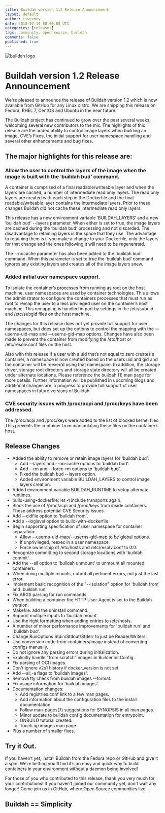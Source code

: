 ```yaml
---
title: Buildah version 1.2 Release Announcement
layout: default
author: tsweeney
date: 2018-07-14 00:00:00 UTC
categories: [releases]
tags: community, open source, buildah
comments: false
published: true
---
```

![buildah logo](https://buildah.io/images/buildah.png)

# Buildah version 1.2 Release Announcement

We're pleased to announce the release of Buildah version 1.2 which is now available from GitHub for any Linux distro.  We are shipping this release on Fedora, RHEL 7, CentOS and Ubuntu in the near future.  

The Buildah project has continued to grow over the past several weeks, welcoming several new contributors to the mix.  The highlights of this release are the added ability to control image layers when building an image, CVE’s Fixes, the initial support for user namespace handling and several other enhancements and bug fixes.

<!--readmore-->

## The major highlights for this release are:

### Allow the user to control the layers of the image when the image is built with the ‘buildah bud’ command.

A container is comprised of a final readable/writeable layer and when the layers are cached, a number of intermediate read only layers.  The read only layers are created with each step in the Dockerfile and the final readable/writeable layer contains the intermediate layers.  Prior to these changes Buildah did not cache these intermediate read only layers.

This release has a new environment variable ‘BUILDAH_LAYERS’ and a new ‘buildah bud’ --layers parameter.  When either is set to true, the image layers are cached during the ‘buildah bud’ processing and not discarded.  The disadvantage to retaining layers is the space that they use.  The advantage to retaining them is if you make a change to your Dockerfile, only the layers for that change and the ones following it will need to be regenerated.  

The --nocache parameter has also been added to the ‘buildah bud’ command.  When this parameter is set to true the ‘buildah bud’ command ignores any existing layers and creates all of the image layers anew.

### Added initial user namespace support.

To isolate the container’s processes from running as root on the host machine, user namespaces are used by container technologies.  This allows the administrator to configure the containers processes that must run as root to remap the user to a less privileged user on the container’s host machine.  This remapping is handled in part by settings in the /etc/subuid and /etc/subgid files on the host machine.

The changes for this release does not yet provide full support for user namespaces, but does set up the options to control the mapping with the --userns-uid-map and --userns-gid-map options.   Changes have also been made to prevent the container from modifying the /etc/host or /etc/resolv.conf files on the host.

Also with this release if a user with a uid that’s not equal to zero creates a container, a namespace is now created based on the users uid and gid and the container will be reexec’d using that namespace.   In addition, the storage driver, storage root directory and storage state directory will all be created under alternate locations.  Please reference the buildah (1) man page for more details.  Further information will be published in upcoming blogs and additional changes are in progress to provide full support of user namespaces in future versions of Buildah.

### CVE security issues with /proc/acpi and /proc/keys have been addressed.

The /proc/acpi and /proc/keys were added to the list of blocked kernel files.  This prevents the container from manipulating these files on the container’s host.

## Release Changes
 * Added the ability to remove or retain image layers for ‘buildah bud’:
   * Add --layers and --no-cache options to 'buildah bud'.
   * Add --rm and --force-rm options to 'buildah bud'.
   * Fixed the buildah bud --layers option.
   * Added environment variable BUILDAH_LAYERS to control image layers creation.
 * Added environment variable BUILDAH_RUNTIME to setup alternate runtimes.
 * build-using-dockerfile: let -t include transports again.
 * Block the use of /proc/acpi and /proc/keys from inside containers. These address potential CVE Security issues.
 * Add --cidfile option to 'buildah from`.
 * Add a --loglevel option to build-with-dockerfile.
 * Begin supporting specification of user namespace for container separation:
   * Allow --userns-uid-map/--userns-gid-map to be global options.
   * If unprivileged, reexec in a user namespace.
   * Force ownership of /etc/hosts and /etc/resolv.conf to 0:0.
 * Recognize committing to second storage locations with 'buildah commit'.
 * Add the --all option to 'buildah unmount' to unmount all mounted containers.
 * When doing multiple mounts, output all pertinent errors, not just the last error.
 * Implement basic recognition of the "--isolation" option for 'buildah from' and 'buildah run'.
 * Fix ARGS parsing for run commands.
 * When building a container the HTTP User-Agent is set to the Buildah version.
 * Makefile: add the uninstall command.
 * Support multiple inputs to 'buildah mount'.
 * Use the right formatting when adding entries to /etc/hosts.
 * A number of minor performance improvements for 'buildah run' and 'buildah bud'.
 * Change RunOptions.Stdin/Stdout/Stderr to just be Reader/Writers.
 * Use conversion code from containers/image instead of converting configs manually.
 * Do not ignore any parsing errors during initialization.
 * Explicitly handle "from scratch" images in Builder.initConfig.
 * Fix parsing of OCI images.
 * Don't ignore v2s1 history if docker_version is not set.
 * Add --all,-a flags to 'buildah images'.
 * Remove tty check from buildah images --format.
 * Fix usage information for 'buildah images'.
 * Documentation changes:
   * Add registries.conf link to a few man pages.
   * Add information about the configuration files to the install documentation.
   * Follow man-pages(7) suggestions for SYNOPSIS in all man pages.
   * Minor update to buildah config documentation for entrypoint.
   * ONBUILD tutorial created.
   * Touch up images man page.
 * Plus a number of smaller fixes.

## Try it Out.

If you haven’t yet, install Buildah from the Fedora repo or GitHub and give it a spin.  We’re betting you'll find it’s an easy and quick way to build containers in your environment without a daemon being involved!

For those of you who contributed to this release, thank you very much for your contributions!  If you haven't joined our community yet, don't wait any longer!  Come join us in GitHub, where Open Source communities live.

## Buildah == Simplicity
